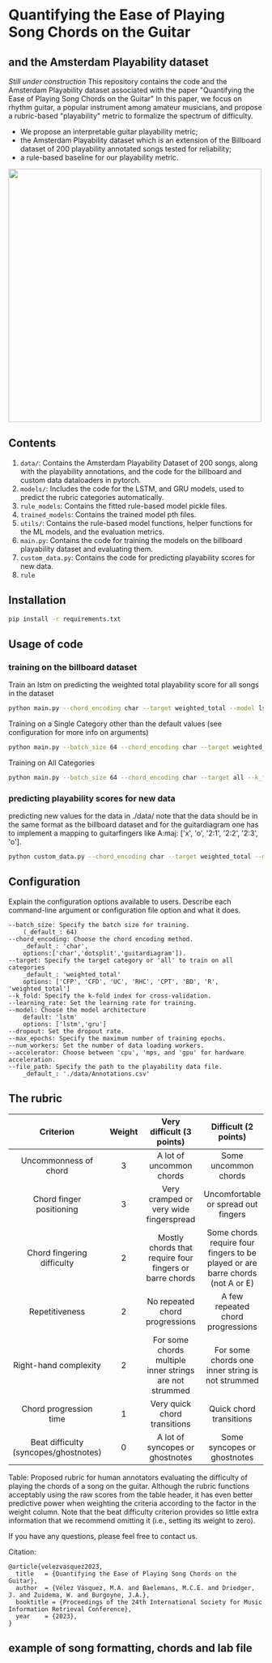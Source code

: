 # Quantifying the Ease of Playing Song Chords on the Guitar
## and the Amsterdam Playability dataset
_Still under construction_
This repository contains the code and the Amsterdam Playability dataset associated with the paper "Quantifying the Ease of Playing Song Chords on the Guitar" In this paper, we focus on rhythm guitar, a popular instrument among amateur musicians, and propose a rubric-based "playability" metric to formalize the spectrum of difficulty.
- We propose an interpretable guitar playability metric;
- the Amsterdam Playability dataset which is an extension of the Billboard dataset of 200 playability annotated songs tested for reliability;
- a rule-based baseline for our playability metric.

<img src="media/playability.png" width="500">

## Contents
1. `data/`: Contains the Amsterdam Playability Dataset of 200 songs, along with the playability annotations, and the code for the billboard and custom data dataloaders in pytorch.
2. `models/`: Includes the code for the LSTM, and GRU models, used to predict the rubric categories automatically.
3. `rule_models`: Contains the fitted rule-based model pickle files.
4. `trained_models`: Contains the trained model pth files.
5. `utils/`: Contains the rule-based model functions, helper functions for the ML models, and the evaluation metrics.
6. `main.py`: Contains the code for training the models on the billboard playability dataset and evaluating them.
7. `custom_data.py`: Contains the code for predicting playability scores for new data.
8. `rule`
## Installation
```bash
pip install -r requirements.txt
```

## Usage of code

### training on the billboard dataset

Train an lstm on predicting the weighted total playability score for all songs in the dataset
```bash
python main.py --chord_encoding char --target weighted_total --model lstm --accelerator cpu 
```
Training on a Single Category other than the default values (see configuration for more info on arguments)
```bash
python main.py --batch_size 64 --chord_encoding char --target weighted_total --k_fold 0 --learning_rate 0.002 --model lstm --dropout 0.5 --max_epochs 20 --num_workers 0 --accelerator cpu --file_path ./data/Annotations.csv
```
Training on All Categories
```bash
python main.py --batch_size 64 --chord_encoding char --target all --k_fold 0 --learning_rate 0.002 --model lstm --dropout 0.5 --max_epochs 20 --num_workers 0 --accelerator cpu --file_path ./data/Annotations.csv
```

### predicting playability scores for new data
predicting new values for the data in ./data/
note that the data should be in the same format as the billboard dataset and for the guitardiagram one has to implement a mapping to guitarfingers like A:maj: ['x', 'o', '2:1', '2:2', '2:3', 'o'].
```bash
python custom_data.py --chord_encoding char --target weighted_total --model lstm --accelerator cpu --file_path ./data/Annotations.csv --data_path ./data/Annotations.csv
```

## Configuration

Explain the configuration options available to users. Describe each command-line argument or configuration file option and what it does.

    --batch_size: Specify the batch size for training. 
        (_default_: 64)
    --chord_encoding: Choose the chord encoding method.
        _default_: 'char', 
        options:['char','dotsplit','guitardiagram']).
    --target: Specify the target category or 'all' to train on all categories
        _default_: 'weighted_total'   
        options: ['CFP', 'CFD', 'UC', 'RHC', 'CPT', 'BD', 'R', 'weighted_total']
    --k_fold: Specify the k-fold index for cross-validation.
    --learning_rate: Set the learning rate for training.
    --model: Choose the model architecture 
        default: 'lstm'
        options: ['lstm','gru']
    --dropout: Set the dropout rate.
    --max_epochs: Specify the maximum number of training epochs.
    --num_workers: Set the number of data loading workers.
    --accelerator: Choose between 'cpu', 'mps, and 'gpu' for hardware acceleration.
    --file_path: Specify the path to the playability data file.
        _default_: './data/Annotations.csv'

## The rubric

|   Criterion    | Weight | Very difficult (3 points) | Difficult (2 points) | Easy (1 point) | Very Easy (0 points) |
| :------------: | :----: | :----------------------: | :------------------: | :------------: | :------------------: |
| Uncommonness of chord |   3    |  A lot of uncommon chords  |  Some uncommon chords  | Few uncommon chords | No uncommon chords |
| Chord finger positioning |   3    |  Very cramped or very wide fingerspread | Uncomfortable or spread out fingers | Slightly uncomfortable or spread out fingers | Comfortable hand and finger position |
| Chord fingering difficulty |   2    |  Mostly chords that require four fingers or barre chords | Some chords require four fingers to be played or are barre chords (not A or E) | Most chords require three fingers or are A or E barre chords | Most chords can be played with two or three fingers |
| Repetitiveness |   2    | No repeated chord progressions | A few repeated chord progressions | Quite a bit of repetition of chord progressions | A lot of repetition of chord progressions |
| Right-hand complexity |   2    | For some chords multiple inner strings are not strummed | For some chords one inner string is not strummed | For some of the chords one or more outer strings are not strummed | For the chords all strings are strummed |
| Chord progression time |   1    | Very quick chord transitions | Quick chord transitions | Slow chord transitions | Very slow chord transitions |
| Beat difficulty (syncopes/ghostnotes) |   0    | A lot of syncopes or ghostnotes | Some syncopes or ghostnotes | A few syncopes or ghostnotes | No syncopes or ghostnotes |

Table: Proposed rubric for human annotators evaluating the difficulty of playing the chords of a song on the guitar. Although the rubric functions acceptably using the raw scores from the table header, it has even better predictive power when weighting the criteria according to the factor in the weight column. Note that the beat difficulty criterion provides so little extra information that we recommend omitting it (i.e., setting its weight to zero).


If you have any questions, please feel free to contact us.

Citation:
```
@article{velezvasquez2023,
  title   = {Quantifying the Ease of Playing Song Chords on the Guitar},
  author  = {Vélez Vásquez, M.A. and Baelemans, M.C.E. and Driedger, J. and Zuidema, W. and Burgoyne, J.A.},
  booktitle = {Proceedings of the 24th International Society for Music Information Retrieval Conference},
  year    = {2023},
}
```


## example of song formatting, chords and lab file

```txt

```
